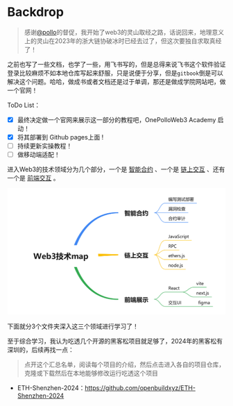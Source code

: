 # Backdrop

> 感谢[@pollo](https://x.com/pollowinworld)的督促，我开始了web3的灵山取经之路，话说回来，地理意义上的灵山在2023年的浙大链协破冰时已经去过了，但这次要独自求取真经了！

之前也写了一些文档，也学了一些，用飞书写的，但是总得来说飞书这个软件验证登录比较麻烦不如本地仓库写起来舒服，只是说便于分享，但是`gitbook`倒是可以解决这个问题。哈哈，做成书或者文档还是过于单调，那还是做成学院网站吧，做一个官网！

ToDo List：

- [x] 最终决定做一个官网来展示这一部分的教程吧，OnePolloWeb3 Academy 启动！
- [x] 将其部署到 Github pages上面 !
- [ ] 持续更新实操教程！
- [ ] 做移动端适配！

进入Web3的技术领域分为几个部分，一个是 [智能合约](./smart_contract/README.md) 、一个是 [链上交互](./chain_interaction/README.md) 、还有一个是 [前端交互](./Front-end_Interaction/README.md) 。

![Web3技术map](./attachment/Web3技术map.png)

下面就分3个文件夹深入这三个领域进行学习了！

至于综合学习，我认为吃透几个开源的黑客松项目就足够了，2024年的黑客松有深圳的，后续再找一点：

> 点开这个汇总名单，阅读每个项目的介绍，然后点击进入各自的项目仓库，克隆或下载然后在本地能够修改运行吃透这个项目

- ETH-Shenzhen-2024：https://github.com/openbuildxyz/ETH-Shenzhen-2024